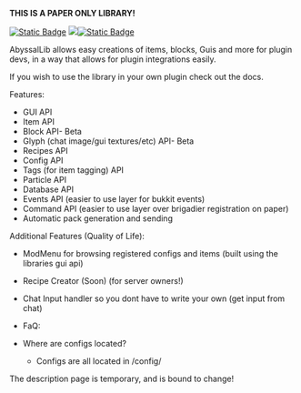 **THIS IS A PAPER ONLY LIBRARY!**

[![Static Badge](https://img.shields.io/badge/%20-javadoc-%20?style=flat-square&logo=readthedocs&color=0f0f0f&link=https%3A%2F%2Fjitpack.io%2Fcom%2Fgithub%2Fdarksoulq%2FAbyssalLib%2Flatest%2Fjavadoc%2F)](https://jitpack.io/com/github/darksoulq/AbyssalLib/latest/javadoc/)
[![](https://jitpack.io/v/darksoulq/AbyssalLib.svg)](https://jitpack.io/#darksoulq/AbyssalLib)[![Static Badge](https://img.shields.io/badge/%20-wiki-%20?style=flat-square&logo=readthedocs&color=0f0f0f&link=https%3A%2F%2Fdarksoulq.github.io%2FAbyssalLib%2Fgetting-started.html)](https://darksoulq.github.io/AbyssalLib/getting-started.html)


AbyssalLib allows easy creations of items, blocks, Guis and more for plugin devs, in a way that allows for plugin integrations easily.

If you wish to use the library in your own plugin check out the docs.

Features:
- GUI API
- Item API
- Block API- Beta
- Glyph (chat image/gui textures/etc) API- Beta
- Recipes API
- Config API
- Tags (for item tagging) API
- Particle API
- Database API
- Events API (easier to use layer for bukkit events)
- Command API (easier to use layer over brigadier registration on paper)
- Automatic pack generation and sending

Additional Features (Quality of Life):
- ModMenu for browsing registered configs and items (built using the libraries gui api)
- Recipe Creator (Soon) (for server owners!)
- Chat Input handler so you dont have to write your own (get input from chat)

- FaQ:
- Where are configs located?
    - Configs are all located in <serverfolder>/config/

The description page is temporary, and is bound to change!